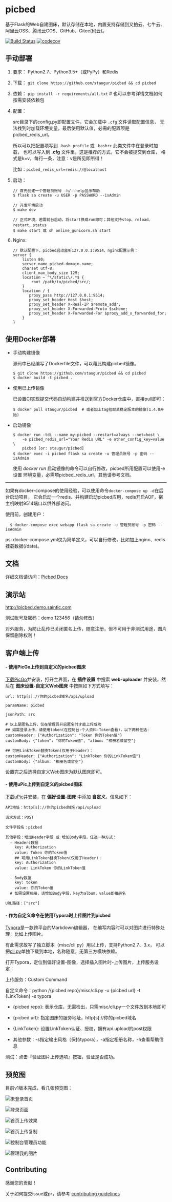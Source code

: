 # picbed

基于Flask的Web自建图床，默认存储在本地，内置支持存储到又拍云、七牛云、阿里云OSS、腾讯云COS、GitHub、Gitee(码云)。

[![Build Status](https://travis-ci.org/staugur/picbed.svg?branch=master)](https://travis-ci.org/staugur/picbed)
[![codecov](https://codecov.io/gh/staugur/picbed/branch/master/graph/badge.svg)](https://codecov.io/gh/staugur/picbed)

## 手动部署

1. 要求： Python2.7、Python3.5+（或PyPy）和Redis

2. 下载： `git clone https://github.com/staugur/picbed && cd picbed`

3. 依赖： `pip install -r requirements/all.txt` # 也可以参考详情文档如何按需安装依赖包

4. 配置：

    src目录下的config.py即配置文件，它会加载中 `.cfg` 文件读取配置信息，
    无法找到时加载环境变量，最后使用默认值，必需的配置项是picbed_redis_url。

    所以可以把配置项写到 `.bash_profile` 或 `.bashrc` 此类文件中在登录时加载，
    也可以写入到 **.cfg** 文件里，这是推荐的方式，它不会被提交到仓库，
    格式是k=v，每行一条，注意：v是所见即所得！

    比如：`picbed_redis_url=redis://@localhost`

5. 启动： 

    ```
    // 首先创建一个管理员账号 -h/--help显示帮助
    $ flask sa create -u USER -p PASSWORD --isAdmin

    // 开发环境启动
    $ make dev

    // 正式环境，若需前台启动，将start换成run即可；其他支持stop、reload、restart、status
    $ make start 或 sh online_gunicorn.sh start
    ```

6. Nginx:

    ```
    // 默认配置下，picbed启动监听127.0.0.1:9514，nginx配置示例：
    server {
        listen 80;
        server_name picbed.domain.name;
        charset utf-8;
        client_max_body_size 12M;
        location ~ ^\/static\/.*$ {
            root /path/to/picbed/src/;
        }
        location / {
           proxy_pass http://127.0.0.1:9514;
           proxy_set_header Host $host;
           proxy_set_header X-Real-IP $remote_addr;
           proxy_set_header X-Forwarded-Proto $scheme;
           proxy_set_header X-Forwarded-For $proxy_add_x_forwarded_for;
        }
    }
    ```

## 使用Docker部署

- 手动构建镜像

  源码中已经编写了Dockerfile文件，可以藉此构建picbed镜像。

  ```
  $ git clone https://github.com/staugur/picbed && cd picbed
  $ docker build -t picbed .
  ```

- 使用已上传镜像

  已设置CI实现提交代码自动构建并推送到官方Docker仓库中，直接pull即可：

  ```
  $ docker pull staugur/picbed  # 或者加上tag拉取某稳定版本的镜像(1.4.0开始)
  ```

- 启动镜像

  ```
  $ docker run -tdi --name my-picbed --restart=always --net=host \
      -e picbed_redis_url="Your Redis URL" -e other_config_key=value \
      picbed [or: staugur/picbed]
  $ docker exec -i picbed flask sa create -u 管理员账号 -p 密码 --isAdmin
  ```

  使用 *docker run* 启动镜像的命令可以自行修改，picbed所用配置可以使用-e设置
  环境变量，必需项picbed_redis_url，其他请参考文档。

------

如果有docker-compose的使用经验，可以使用命令``docker-compose up -d``在后台启动项目，
它会启动一个redis、并构建启动picbed应用，redis开启AOF，宿主机映射9514端口以供外部访问。

使用前，创建用户：

```
  $ docker-compose exec webapp flask sa create -u 管理员账号 -p 密码 --isAdmin
```

ps: docker-compose.yml仅为简单定义，可以自行修改，比如加上nginx、redis挂载数据(/data)。

## 文档

详细文档请访问：[Picbed Docs](https://docs.saintic.com/picbed)

## 演示站

http://picbed.demo.saintic.com

测试账号及密码：demo 123456（请勿修改）

对外服务，为防止乱传已关闭匿名上传，随意注册，但不可用于非测试用途，图片保留删除权利！

## 客户端上传

#### - 使用PicGo上传到自定义的picbed图床

[下载PicGo](https://github.com/Molunerfinn/PicGo/releases)并安装，打开主界面，在 **插件设置** 中搜索 **web-uploader** 并安装，然后在 **图床设置-自定义Web图床** 中按照如下方式填写：

```
url: http[s]://你的picbed域名/api/upload

paramName: picbed

jsonPath: src

# 以上是匿名上传，仅在管理员开启匿名时才能上传成功
## 如需登录上传，请使用token(在控制台-个人资料-Token查看)，以下两种任选:
customHeader: {"Authorization": "Token 你的Token值"}
customBody: {"token": "你的Token值", "album: "相册名或留空"}

## 可用LinkToken替换Token(仅用于Header)：
customHeader: {"Authorization": "LinkToken 你的LinkToken值"}
customBody: {"album: "相册名或留空"}
```

设置完之后选择自定义Web图床为默认图床即可。

#### - 使用uPic上传到自定义的picbed图床

[下载uPic](https://github.com/gee1k/uPic)并安装，在 **偏好设置-图床** 中添加 **自定义**，信息如下：

```
API地址：http[s]://你的picbed域名/api/upload
 
请求方式：POST

文件字段名：picbed

其他字段：增加Header字段 或 增加Body字段，任选一种方式：
  - Headers数据
    key: Authorization
    value: Token 你的Token值
    ## 可用LinkToken替换Token(仅用于Header)：
    key: Authorization
    value: LinkToken 你的LinkToken值

  - Body数据
    key: token
    value: 你的Token值
  # 如需设置相册，请增加Body字段，key为album，value即相册名

URL路径：["src"]
```

#### - 作为自定义命令在使用Typora时上传图片到picbed

[Typora](https://typora.io)是一款跨平台的Markdown编辑器，
在编写内容时可以对图片进行特殊处理，比如上传图片。

有此需求故写了独立脚本（misc/cli.py）用以上传，支持Python2.7、3.x，
可以把[cli.py](misc/cli.py)单独下载到本地，名称随意，无第三方模块依赖。

打开Typora，定位到偏好设置-图像，选择插入图片时-上传图片，上传服务设定：

上传服务：Custom Command

自定义命令：python /{picbed repo}/misc/cli.py -u {picbed url} -t {LinkToken} -s typora

- {picbed repo}: 表示仓库，无需检出，只需misc/cli.py一个文件放到本地即可

- {picbed url}: 指定图床的服务地址，http[s]://你的picbed域名

- {LinkToken}: 设置LinkToken认证、授权，拥有api.upload的post权限

- 其他参数：-s指定输出风格（保持typora），-a指定相册名称，-h查看帮助信息

测试：点击『验证图片上传选项』按钮，验证是否成功。

## 预览图

目前v1版本完成，看几张预览图：

![未登录首页](./Snapshot/1.png)

![登录页面](./Snapshot/2.png)

![首页上传效果](./Snapshot/3.png)

![首页上传复制](./Snapshot/4.png)

![控制台管理员功能](./Snapshot/5.png)

![管理我的图片](./Snapshot/6.png)

## Contributing

感谢您的贡献！

关于如何提交issue或pr，请参考 [contributing guidelines](./CONTRIBUTING.md)
